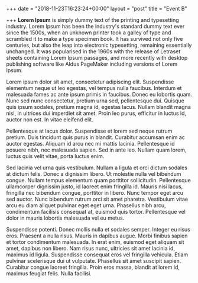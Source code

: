 +++
date = "2018-11-23T16:23:24+00:00"
layout = "post"
title = "Event B"

+++
**Lorem Ipsum** is simply dummy text of the printing and typesetting industry. Lorem Ipsum has been the industry's standard dummy text ever since the 1500s, when an unknown printer took a galley of type and scrambled it to make a type specimen book. It has survived not only five centuries, but also the leap into electronic typesetting, remaining essentially unchanged. It was popularised in the 1960s with the release of Letraset sheets containing Lorem Ipsum passages, and more recently with desktop publishing software like Aldus PageMaker including versions of Lorem Ipsum.  

Lorem ipsum dolor sit amet, consectetur adipiscing elit. Suspendisse elementum neque ut leo egestas, vel tempus nulla faucibus. Interdum et malesuada fames ac ante ipsum primis in faucibus. Donec eu lobortis quam. Nunc sed nunc consectetur, pretium urna sed, pellentesque dui. Quisque quis ipsum sodales, pretium magna id, egestas lacus. Nullam blandit magna nisl, in ultrices dui imperdiet sit amet. Proin leo purus, efficitur in luctus id, auctor non est. In vitae eleifend elit.

Pellentesque at lacus dolor. Suspendisse et lorem sed neque rutrum pretium. Duis tincidunt quis purus in blandit. Curabitur accumsan enim ac auctor egestas. Aliquam id arcu nec mi mattis lacinia. Pellentesque id posuere nibh, nec malesuada sapien. Sed in ante leo. Nullam quam lorem, luctus quis velit vitae, porta luctus enim.

Sed lacinia vel urna quis vestibulum. Nullam a ligula et orci dictum sodales at dictum felis. Donec a dignissim libero. Ut molestie nulla vel bibendum congue. Nullam tempus elementum quam porttitor sollicitudin. Pellentesque ullamcorper dignissim justo, id laoreet enim fringilla id. Mauris nisi lacus, fringilla nec bibendum congue, porttitor in libero. Nunc tempor eget arcu sed auctor. Nunc bibendum rutrum orci sit amet pharetra. Vestibulum vitae arcu eu diam aliquet pulvinar eget eget urna. Phasellus nibh arcu, condimentum facilisis consequat at, euismod quis tortor. Pellentesque vel dolor in mauris lobortis malesuada vel eu metus.

Suspendisse potenti. Donec mollis nulla et sodales semper. Integer eu risus eros. Praesent a nulla risus. Mauris in dapibus augue. Morbi finibus sapien et tortor condimentum malesuada. In erat enim, euismod eget aliquam sit amet, dapibus non libero. Nam risus nunc, ultricies sit amet lacinia id, maximus id ligula. Suspendisse consequat eros vel fringilla vehicula. Etiam pulvinar scelerisque dui ut vulputate. Phasellus sit amet suscipit sapien. Curabitur congue laoreet fringilla. Proin eros massa, blandit at lorem id, maximus feugiat felis. Nulla facilisi.